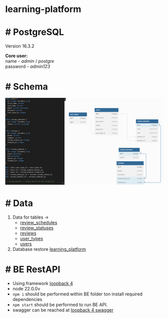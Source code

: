 # learning-platform

# # PostgreSQL

Version 16.3.2

<b>Core user:</b><br>
name - <i>admin</i> / <i>postgre</i> <br>
password - <i>admin123</i> <br>

# # Schema

![Schema](db_schema.png)

# # Data

1. Data for tables -> 
    - [review_schedules](DB/review_schedules.csv)
    - [review_statuses](DB/review_statuses.csv)
    - [reviews](DB/reviews.csv)
    - [user_types](DB/user_types.csv)
    - [users](DB/users.csv)
2. Database restore [learning_platform](DB/learning_platform.sql)

# # BE RestAPI 

- Using framework [loopback 4](https://loopback.io/)
- node 22.0.0v
- `npm i` should be performed within BE folder ton install required dependencies
- `npm start` should be performed to run BE API.
- swagger can be reached at [loopback 4 swagger](http://localhost:3000/explorer/)
